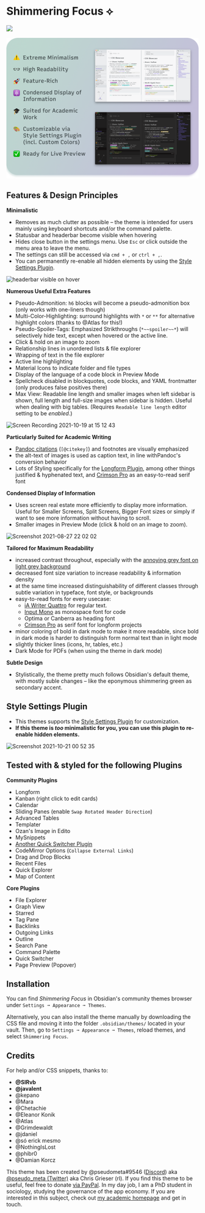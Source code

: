 # Shimmering Focus ⟡

![](https://img.shields.io/github/v/release/chrisgrieser/shimmering-focus?label=Latest%20Release&style=plastic)

<img src="https://raw.githubusercontent.com/chrisgrieser/shimmering-focus/main/dual-theme-screenshot.png" alt="Screenshot">

## Features & Design Principles

**Minimalistic**
- Removes as much clutter as possible – the theme is intended for users mainly using keyboard shortcuts and/or the command palette.
- Statusbar and headerbar become visible when hovering
- Hides close button in the settings menu. Use `Esc` or click outside the menu area to leave the menu. 
- The settings can still be accessed via `cmd + ,` or `ctrl + ,`.
- You can permanently re-enable all hidden elements by using the [Style Settings Plugin](https://github.com/mgmeyers/obsidian-style-settings/).

<img src="https://user-images.githubusercontent.com/73286100/131692972-e523f2d4-40c7-452c-83ac-a7f2fbd546ae.gif" alt="headerbar visible on hover" width=50%>

**Numerous Useful Extra Features**
- Pseudo-Admonition: `h6` blocks will become a pseudo-admonition box (only works with one-liners though)
- Multi-Color-Highlighting: surround highlights with `*` or `**` for alternative highlight colors (thanks to @Atlas for this!)
- Pseudo-Spoiler-Tags: Emphasized Strikthroughs (`*~~spoiler~~*`) will selectively hide text, except when hovered or the active line.
- Click & hold on an image to zoom
- Relationship lines in unordered lists & file explorer
- Wrapping of text in the file explorer
- Active line highlighting
- Material Icons to indicate folder and file types
- Display of the language of a code block in Preview Mode
- Spellcheck disabled in blockquotes, code blocks, and YAML frontmatter (only produces false positives there)
- Max View: Readable line length and smaller images when left sidebar is shown, full length and full-size images when sidebar is hidden. Useful when dealing with big tables. (Requires `Readable line length` editor setting to be *enabled*.)

<img src="https://user-images.githubusercontent.com/73286100/137917557-9b837960-d447-40a3-ac3c-09788567c97c.gif" alt="Screen Recording 2021-10-19 at 15 12 43" width=45%>

**Particularly Suited for Academic Writing**
- [Pandoc citations](https://pandoc.org/MANUAL.html#citations-in-note-styles) (`[@citekey]`) and footnotes are visually emphasized
- the alt-text of images is used as caption text, in line withPandoc's conversion behavior
- Lots of Styling specifically for the [Longform Plugin](https://github.com/kevboh/longform), among other things justified & hyphenated text, and [Crimson Pro](https://fonts.google.com/specimen/Crimson+Pro) as an easy-to-read serif font

**Condensed Display of Information**
- Uses screen real estate more efficiently to display more information. Useful for Smaller Screens, Split Screens, Bigger Font sizes or simply if want to see more information without having to scroll.
- Smaller images in Preview Mode (click & hold on an image to zoom).

<img src="https://user-images.githubusercontent.com/73286100/131182567-104f85dd-0f99-488d-b511-e45fe8b0486f.png" alt="Screenshot 2021-08-27 22 02 02" width=40% height=40%>  

**Tailored for Maximum Readability**
- increased contrast throughout, especially with the [annoying grey font on light grey background](https://forum.obsidian.md/t/enhance-default-color-contrast-of-the-icons/23045/3)
- decreased font size variation to increase readability & information density
- at the same time increased distinguishability of different classes through subtle variation in typeface, font style, or backgrounds
- easy-to-read fonts for every usecase: 
  - [iA Writer Quattro](https://github.com/iaolo/iA-Fonts/tree/master/iA%20Writer%20Quattro) for regular text.
  - [Input Mono](https://input.djr.com/) as monospace font for code
  - Optima or Canberra as heading font
  - [Crimson Pro](https://fonts.google.com/specimen/Crimson+Pro) as serif font for longform projects
- minor coloring of bold in dark mode to make it more readable, since bold in dark mode is harder to distinguish form normal text than  in light mode
- slightly thicker lines (icons, hr, tables, etc.)
- Dark Mode for PDFs (when using the theme in dark mode)

**Subtle Design**  
- Stylistically, the theme pretty much follows Obsidian's default theme, with mostly suble changes – like the eponymous shimmering green as secondary accent.

## Style Settings Plugin
- This themes supports the [Style Settings Plugin](https://github.com/mgmeyers/obsidian-style-settings/) for customization.
- **If this theme is *too* minimalistic for you, you can use this plugin to re-enable hidden elements.**

<img width=40% alt="Screenshot 2021-10-21 00 52 35" src="https://user-images.githubusercontent.com/73286100/138183481-e9a07d48-5db9-40a0-ae4e-dbfa4f4ed345.png">

## Tested with & styled for the following Plugins

**Community Plugins**
- Longform
- Kanban (right click to edit cards)
- Calendar
- Sliding Panes (enable `Swap Rotated Header Direction`)
- Advanced Tables
- Templater
- Ozan's Image in Edito
- MySnippets
- [Another Quick Switcher Plugin](https://github.com/tadashi-aikawa/obsidian-another-quick-switcher)
- CodeMirror Options (`Collapse External Links`)
- Drag and Drop Blocks
- Recent Files
- Quick Explorer
- Map of Content

**Core Plugins**
- File Explorer
- Graph View
- Starred
- Tag Pane
- Backlinks
- Outgoing Links
- Outline
- Search Pane
- Command Palette
- Quick Switcher
- Page Preview (Popover)

## Installation
You can find *Shimmering Focus* in Obsidian's community themes browser under `Settings ➞ Appearance ➞ Themes`.

Alternatively, you can also install the theme manually by downloading the CSS file and moving it into the folder `.obsidian/themes/` located in your vault. Then, go to `Settings ➞ Appearance ➞ Themes`, reload themes, and select `Shimmering Focus`.

## Credits
For help and/or CSS snippets, thanks to:
- **@SlRvb**
- **@javalent**
- @kepano
- @Mara
- @Chetachie
- @Eleanor Konik
- @Atlas
- @Grimdewaldt
- @jdaniel
- @só erick mesmo
- @NothingIsLost
- @phibr0
- @Damian Korcz

This theme has been created by @pseudometa#9546 ([Discord](https://discord.gg/veuWUTm)) aka [@pseudo_meta (Twitter)](https://twitter.com/pseudo_meta) aka Chris Grieser (rl). If you find this theme to be useful, feel free to donate [via PayPal](https://www.paypal.com/paypalme/ChrisGrieser). In my day job, I am a PhD student in sociology, studying the governance of the app economy. If you are interested in this subject, check out [my academic homepage](https://chris-grieser.de/) and get in touch.
